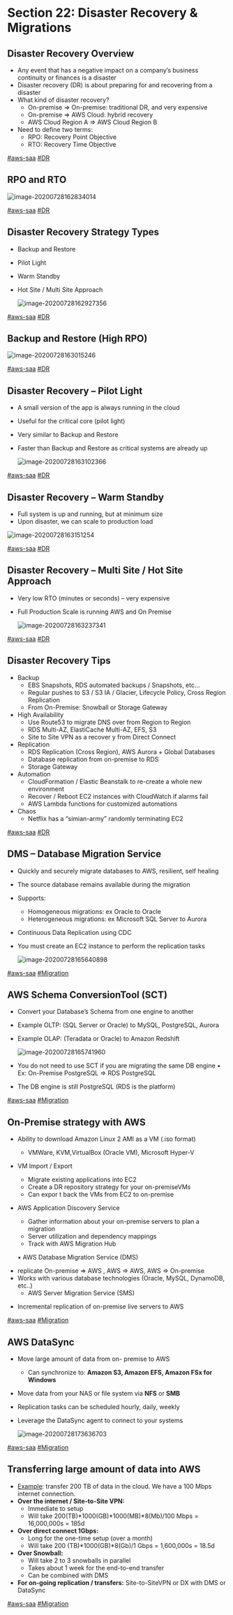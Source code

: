 # Section 22: Disaster Recovery & Migrations

## Disaster Recovery Overview

- Any event that has a negative impact on a company’s business continuity or finances is a disaster
- Disaster recovery (DR) is about preparing for and recovering from a disaster
- What kind of disaster recovery?
  - On-premise => On-premise: traditional DR, and very expensive
  - On-premise => AWS Cloud: hybrid recovery
  - AWS Cloud Region A => AWS Cloud Region B
- Need to define two terms:
  - RPO: Recovery Point Objective
  - RTO: Recovery Time Objective

[#aws-saa]() [#DR]()

## RPO and RTO

![image-20200728162834014](/Users/pg/sourcecode/myprojects/notes/aws/img/image-20200728162834014.png)

[#aws-saa]() [#DR]()

## Disaster Recovery Strategy Types

- Backup and Restore

- Pilot Light

- Warm Standby

- Hot Site / Multi Site Approach

  ![image-20200728162927356](/Users/pg/sourcecode/myprojects/notes/aws/img/image-20200728162927356.png)

  

[#aws-saa]() [#DR]()

## Backup and Restore (High RPO)

![image-20200728163015246](/Users/pg/sourcecode/myprojects/notes/aws/img/image-20200728163015246.png)

[#aws-saa]() [#DR]()

## Disaster Recovery – Pilot Light

- A small version of the app is always running in the cloud

- Useful for the critical core (pilot light)

- Very similar to Backup and Restore

- Faster than Backup and Restore as critical systems are already up

  ![image-20200728163102366](/Users/pg/sourcecode/myprojects/notes/aws/img/image-20200728163102366.png)

[#aws-saa]() [#DR]()

## Disaster Recovery – Warm Standby

* Full system is up and running, but at minimum size
* Upon disaster, we can scale to production load

![image-20200728163151254](/Users/pg/sourcecode/myprojects/notes/aws/img/image-20200728163151254.png)

[#aws-saa]() [#DR]()

## Disaster Recovery – Multi Site / Hot Site Approach

* Very low RTO (minutes or seconds) – very expensive

* Full Production Scale is running AWS and On Premise

  ![image-20200728163237341](/Users/pg/sourcecode/myprojects/notes/aws/img/image-20200728163237341.png)

[#aws-saa]() [#DR]()

## Disaster Recovery Tips

- Backup
  - EBS Snapshots, RDS automated backups / Snapshots, etc...
  - Regular pushes to S3 / S3 IA / Glacier, Lifecycle Policy, Cross Region Replication
  - From On-Premise: Snowball or Storage Gateway
- High Availability
  - Use Route53 to migrate DNS over from Region to Region
  - RDS Multi-AZ, ElastiCache Multi-AZ, EFS, S3
  - Site to Site VPN as a recover y from Direct Connect
- Replication
  - RDS Replication (Cross Region), AWS Aurora + Global Databases
  - Database replication from on-premise to RDS
  - Storage Gateway
- Automation
  - CloudFormation / Elastic Beanstalk to re-create a whole new environment
  - Recover / Reboot EC2 instances with CloudWatch if alarms fail
  - AWS Lambda functions for customized automations
- Chaos
  - Netflix has a “simian-army” randomly terminating EC2

[#aws-saa]() [#DR]()

## DMS – Database Migration Service

- Quickly and securely migrate databases to AWS, resilient, self healing

- The source database remains available during the migration

- Supports:

  - Homogeneous migrations: ex Oracle to Oracle
  - Heterogeneous migrations: ex Microsoft SQL Server to Aurora

- Continuous Data Replication using CDC

- You must create an EC2 instance to perform the replication tasks

  ![image-20200728165640898](./images/image-20200728165640898.png)

[#aws-saa]() [#Migration]()

## AWS Schema ConversionTool (SCT)

* Convert your Database’s Schema from one engine to another

* Example OLTP: (SQL Server or Oracle) to MySQL, PostgreSQL, Aurora

* Example OLAP: (Teradata or Oracle) to Amazon Redshift

  ![image-20200728165741960](./images/image-20200728165741960.png)

* You do not need to use SCT if you are migrating the same DB engine • Ex: On-Premise PostgreSQL => RDS PostgreSQL
* The DB engine is still PostgreSQL (RDS is the platform)

[#aws-saa]() [#Migration]()

## On-Premise strategy with AWS

* Ability to download Amazon Linux 2 AMI as a VM (.iso format)
  
  * VMWare, KVM,VirtualBox (Oracle VM), Microsoft Hyper-V
* VM Import / Export
  * Migrate existing applications into EC2
  * Create a DR repository strategy for your on-premiseVMs
  * Can expor t back the VMs from EC2 to on-premise

* AWS Application Discovery Service
  * Gather information about your on-premise servers to plan a migration
  * Server utilization and dependency mappings
  * Track with AWS Migration Hub

  • AWS Database Migration Service (DMS)

- replicate On-premise => AWS , AWS => AWS, AWS => On-premise
- Works with various database technologies (Oracle, MySQL, DynamoDB, etc..)
  * AWS Server Migration Service (SMS)

* Incremental replication of on-premise live servers to AWS

[#aws-saa]() [#Migration]()

## AWS DataSync

- Move large amount of data from on- premise to AWS

  - Can synchronize to: **Amazon S3, Amazon EFS, Amazon FSx for Windows**

- Move data from your NAS or file system via **NFS** or **SMB**

- Replication tasks can be scheduled hourly, daily, weekly

- Leverage the DataSync agent to connect to your systems

  ![image-20200728173636703](./images/image-20200728173636703.png)

[#aws-saa]() [#Migration]()

## Transferring large amount of data into AWS

- <u>Example</u>: transfer 200 TB of data in the cloud. We have a 100 Mbps internet connection.
- **Over the internet / Site-to-Site VPN:**
  * Immediate to setup
  * Will take 200(TB)*1000(GB)*1000(MB)*8(Mb)/100 Mbps = 16,000,000s = 185d
- **Over direct connect 1Gbps:**
  * Long for the one-time setup (over a month)
  * Will take 200 (TB)*1000(GB)*8(Gb)/1 Gbps = 1,600,000s = 18.5d
- **Over Snowball:**
  * Will take 2 to 3 snowballs in parallel
  * Takes about 1 week for the end-to-end transfer
  * Can be combined with DMS
- **For on-going replication / transfers:** Site-to-SiteVPN or DX with DMS or DataSync

[#aws-saa]() [#Migration]()